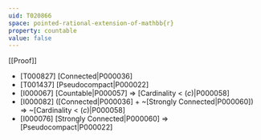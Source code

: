 ```yaml
---
uid: T020866
space: pointed-rational-extension-of-mathbb{r}
property: countable
value: false
---
```

[[Proof]]

* [T000827] [Connected|P000036]
* [T001437] [Pseudocompact|P000022]
* [I000067] [Countable|P000057] => [Cardinality < $\mathfrak(c)$|P000058]
* [I000082] ([Connected|P000036] + ~[Strongly Connected|P000060]) => ~[Cardinality < $\mathfrak(c)$|P000058]
* [I000076] [Strongly Connected|P000060] => [Pseudocompact|P000022]

